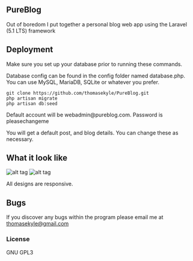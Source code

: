 ## PureBlog
Out of boredom I put together a personal blog web app using the Laravel (5.1 LTS) framework

## Deployment
<p>Make sure you set up your database prior to running these commands.</p>
<p>Database config can be found in the config folder named database.php. You can use MySQL, MariaDB, SQLite or whatever you prefer.
</p>

    git clone https://github.com/thomasekyle/PureBlog.git
    php artisan migrate
    php artisan db:seed
  
<p>Default account will be webadmin@pureblog.com. Password is pleasechangeme</p>
<p>You will get a default post, and blog details. You can change these as necessary.</p>


## What it look like
![alt tag](https://raw.githubusercontent.com/thomasekyle/PureBlog/purefront.png)
![alt tag](https://raw.githubusercontent.com/thomasekyle/PureBlog/pureback.png)

All designs are responsive.

## Bugs
If you discover any bugs within the program please email me at thomasekyle@gmail.com

### License
GNU GPL3
